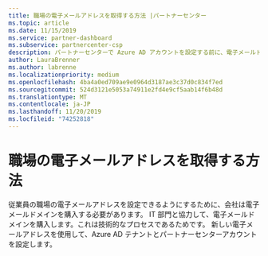 ```yaml
---
title: 職場の電子メールアドレスを取得する方法 |パートナーセンター
ms.topic: article
ms.date: 11/15/2019
ms.service: partner-dashboard
ms.subservice: partnercenter-csp
description: パートナーセンターで Azure AD アカウントを設定する前に、電子メールドメインの必要性について説明します。 電子メールドメインの購入方法についても説明します。
author: LauraBrenner
ms.author: labrenne
ms.localizationpriority: medium
ms.openlocfilehash: 4ba4a0ed709ae9e0964d3187ae3c37d0c834f7ed
ms.sourcegitcommit: 524d3121e5053a74911e2fd4e9cf5aab14f6b48d
ms.translationtype: MT
ms.contentlocale: ja-JP
ms.lasthandoff: 11/20/2019
ms.locfileid: "74252818"
---
```

# <a name="how-to-get-a-work-email-address"></a>職場の電子メールアドレスを取得する方法

従業員の職場の電子メールアドレスを設定できるようにするために、会社は電子メールドメインを購入する必要があります。 IT 部門と協力して、電子メールドメインを購入します。これは技術的なプロセスであるためです。 新しい電子メールアドレスを使用して、Azure AD テナントとパートナーセンターアカウントを設定します。
